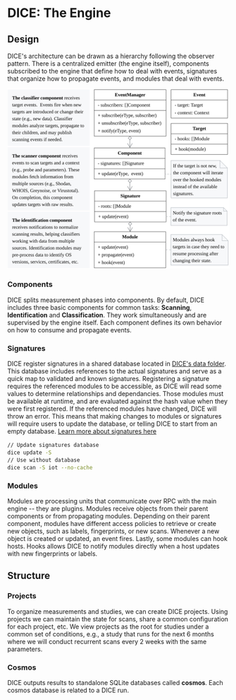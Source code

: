 # DICE: The Engine

## Design

DICE's architecture can be drawn as a hierarchy following the observer pattern.
There is a centralized emitter (the engine itself), components subscribed to the engine that define how to deal with events, signatures that organize how to propagate events, and modules that deal with events.

![Structure](media/structure.jpg)

### Components

DICE splits measurement phases into components.
By default, DICE includes three basic components for common tasks: __Scanning__, __Identification__ and __Classification__.
They work simultaneously and are supervised by the engine itself.
Each component defines its own behavior on how to consume and propagate events.

### Signatures

 DICE register signatures in a shared database located in [DICE's data folder](configuration.md).
This database includes references to the actual signatures and serve as a quick map to validated and known signatures.
Registering a signature requires the referenced modules to be accessible, as DICE will read some values to determine relationships and dependancies.
Those modules must be available at runtime, and are evaluated against the hash value when they were first registered.
If the referenced modules have changed, DICE will throw an error.
This means that making changes to modules or signatures will require users to update the database, or telling DICE to start from an empty database. [Learn more about signatures here](signatures.md)

```bash
// Update signatures database
dice update -S
// Use without database
dice scan -S iot --no-cache
```

### Modules

Modules are processing units that communicate over RPC with the main engine -- they are plugins.
Modules receive objects from their parent components or from propagating modules.
Depending on their parent component, modules have different access policies to retrieve or create new objects, such as labels, fingerprints, or new scans.
Whenever a new object is created or updated, an event fires.
Lastly, some modules can hook hosts. Hooks allows DICE to notify modules directly when a host updates with new fingerprints or labels.

## Structure

### Projects

To organize measurements and studies, we can create DICE projects.
Using projects we can maintain the state for scans, share a common configuration for each project, etc.
We view projects as the root for studies under a common set of conditions, e.g., a study that runs for the next 6 months where we will conduct recurrent scans every 2 weeks with the same parameters.

### Cosmos

DICE outputs results to standalone SQLite databases called __cosmos__.
Each cosmos database is related to a DICE run.